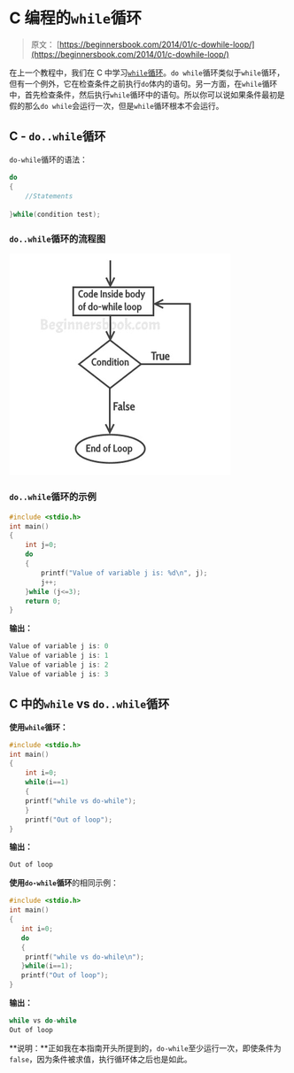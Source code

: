 # C 编程的`while`循环

> 原文： [https://beginnersbook.com/2014/01/c-dowhile-loop/](https://beginnersbook.com/2014/01/c-dowhile-loop/)

在上一个教程中，我们在 C 中学习[`while`循环](https://beginnersbook.com/2014/01/c-while-loop/)。`do while`循环类似于`while`循环，但有一个例外，它在检查条件之前执行`do`体内的语句。另一方面，在`while`循环中，首先检查条件，然后执行`while`循环中的语句。所以你可以说如果条件最初是假的那么`do while`会运行一次，但是`while`循环根本不会运行。

## C - `do..while`循环

`do-while`循环的语法：

```c
do
{
    //Statements 

}while(condition test);
```

### `do..while`循环的流程图

![C do while loop](img/eb9fcb2a0902bc04ae77c4979c28e7ab.jpg)

### `do..while`循环的示例

```c
#include <stdio.h>
int main()
{
	int j=0;
	do
	{
		printf("Value of variable j is: %d\n", j);
		j++;
	}while (j<=3);
	return 0;
}

```

**输出：**

```c
Value of variable j is: 0
Value of variable j is: 1
Value of variable j is: 2
Value of variable j is: 3

```

## C 中的`while` vs `do..while`循环

**使用`while`循环：**

```c
#include <stdio.h>
int main()
{
    int i=0;
    while(i==1)
    {
	printf("while vs do-while");
    }
    printf("Out of loop");
}
```

**输出：**

```c
Out of loop
```

**使用`do-while`循环**的相同示例：

```c
#include <stdio.h>
int main()
{
   int i=0;
   do
   {
	printf("while vs do-while\n");
   }while(i==1);
   printf("Out of loop");
}
```

**输出：**

```c
while vs do-while
Out of loop
```

**说明：**正如我在本指南开头所提到的，`do-while`至少运行一次，即使条件为`false`，因为条件被求值，执行循环体之后也是如此。